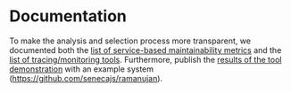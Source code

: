 # Documentation

To make the analysis and selection process more transparent, we documented both the [list of service-based maintainability metrics](metrics/README.md) and the [list of tracing/monitoring tools](tools/README.md). Furthermore, publish the [results of the tool demonstration](demonstration-results/README.md) with an example system (<https://github.com/senecajs/ramanujan>).
